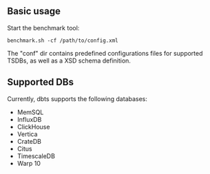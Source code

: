 ## Basic usage
Start the benchmark tool:
~~~
benchmark.sh -cf /path/to/config.xml
~~~
The "conf" dir contains predefined configurations files for supported TSDBs, as well as a XSD schema definition.

## Supported DBs
Currently, dbts supports the following databases:
* MemSQL
* InfluxDB
* ClickHouse
* Vertica
* CrateDB
* Citus
* TimescaleDB
* Warp 10